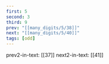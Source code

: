 ```yaml
---
first: 5
second: 3
third: 9
prev: "[[many_digits/5/38]]"
next: "[[many_digits/5/40]]"
tags: [odd]
---
```

prev2-in-text: [[37]]
next2-in-text: [[41]]
